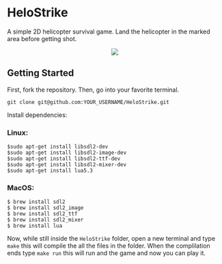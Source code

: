 # HeloStrike
A simple 2D helicopter survival game. Land the helicopter in the marked area before getting shot.  
<p align="center">
  <img src="https://github.com/mmohamedali/HeloStrike/blob/master/images/image3.png"/>
</p>

## Getting Started

First, fork the repository. Then, go into your favorite terminal.

    git clone git@github.com:YOUR_USERNAME/HeloStrike.git
 
Install dependencies: 
### Linux: 
    $sudo apt-get install libsdl2-dev 
    $sudo apt-get install libsdl2-image-dev
    $sudo apt-get install libsdl2-ttf-dev
    $sudo apt-get install libsdl2-mixer-dev
    $sudo apt-get install lua5.3
### MacOS: 
    $ brew install sdl2
    $ brew install sdl2_image
    $ brew install sdl2_ttf
    $ brew install sdl2_mixer
    $ brew install lua

Now, while still inside the `HeloStrike` folder, open a new terminal and type `make` this will compile the all the files in the folder. When the complilation ends type `make run` this will run and the game and now you can play it. 
